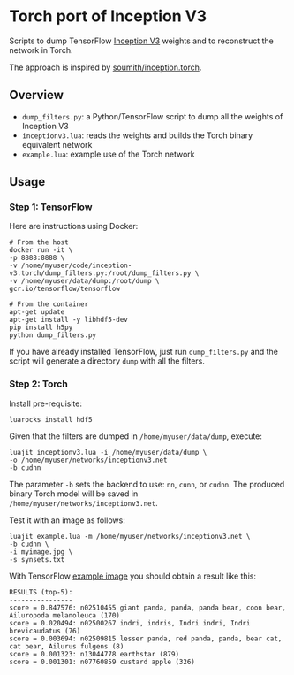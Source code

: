 # Torch port of Inception V3

Scripts to dump TensorFlow [Inception V3](https://tensorflow.org/tutorials/image_recognition/) weights and to reconstruct the
network in Torch.

The approach is inspired by [soumith/inception.torch](https://github.com/soumith/inception.torch).

## Overview

* `dump_filters.py`: a Python/TensorFlow script to dump all the weights of Inception V3
* `inceptionv3.lua`: reads the weights and builds the Torch binary equivalent network
* `example.lua`: example use of the Torch network

## Usage

### Step 1: TensorFlow

Here are instructions using Docker:

```
# From the host
docker run -it \
-p 8888:8888 \
-v /home/myuser/code/inception-v3.torch/dump_filters.py:/root/dump_filters.py \
-v /home/myuser/data/dump:/root/dump \
gcr.io/tensorflow/tensorflow

# From the container
apt-get update
apt-get install -y libhdf5-dev
pip install h5py
python dump_filters.py
```

If you have already installed TensorFlow, just run `dump_filters.py` and the
script will generate a directory `dump` with all the filters.

### Step 2: Torch

Install pre-requisite:

```
luarocks install hdf5
```

Given that the filters are dumped in `/home/myuser/data/dump`, execute:

```
luajit inceptionv3.lua -i /home/myuser/data/dump \
-o /home/myuser/networks/inceptionv3.net
-b cudnn
```

The parameter `-b` sets the backend to use: `nn`, `cunn`, or `cudnn`. The produced binary Torch model will
be saved in `/home/myuser/networks/inceptionv3.net`.

Test it with an image as follows:

```
luajit example.lua -m /home/myuser/networks/inceptionv3.net \
-b cudnn \
-i myimage.jpg \
-s synsets.txt
```

With TensorFlow [example image](https://www.tensorflow.org/versions/master/images/cropped_panda.jpg) you should obtain
a result like this:

```
RESULTS (top-5):
----------------
score = 0.847576: n02510455 giant panda, panda, panda bear, coon bear, Ailuropoda melanoleuca (170)
score = 0.020494: n02500267 indri, indris, Indri indri, Indri brevicaudatus (76)
score = 0.003694: n02509815 lesser panda, red panda, panda, bear cat, cat bear, Ailurus fulgens (8)
score = 0.001323: n13044778 earthstar (879)
score = 0.001301: n07760859 custard apple (326)
```
